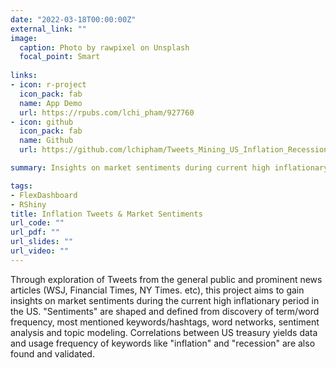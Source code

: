 ```yaml
---
date: "2022-03-18T00:00:00Z"
external_link: ""
image:
  caption: Photo by rawpixel on Unsplash
  focal_point: Smart
  
links:
- icon: r-project
  icon_pack: fab
  name: App Demo
  url: https://rpubs.com/lchi_pham/927760
- icon: github
  icon_pack: fab
  name: Github
  url: https://github.com/lchipham/Tweets_Mining_US_Inflation_Recession_Risks

summary: Insights on market sentiments during current high inflationary period gleaned from exploration of Tweets from the general public and prominent US news outlets.

tags:
- FlexDashboard
- RShiny
title: Inflation Tweets & Market Sentiments
url_code: ""
url_pdf: ""
url_slides: ""
url_video: ""
---
```


Through exploration of Tweets from the general public and prominent news articles (WSJ, Financial Times, NY Times. etc), this project aims to gain insights on market sentiments during the current high inflationary period in the US. "Sentiments" are shaped and defined from discovery of term/word frequency, most mentioned keywords/hashtags, word networks, sentiment analysis and topic modeling. Correlations between US treasury yields data and usage frequency of keywords like "inflation" and "recession" are also found and validated.